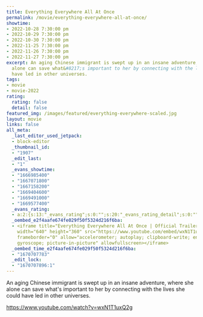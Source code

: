 ```yaml
---
title: Everything Everywhere All At Once
permalink: /movie/everything-everywhere-all-at-once/
showtime:
- 2022-10-28 7:30:00 pm
- 2022-10-29 7:30:00 pm
- 2022-10-30 7:30:00 pm
- 2022-11-25 7:30:00 pm
- 2022-11-26 7:30:00 pm
- 2022-11-27 7:30:00 pm
excerpt: An aging Chinese immigrant is swept up in an insane adventure, where she
  alone can save what&#8217;s important to her by connecting with the lives she could
  have led in other universes.
tags:
- movie
- movie-2022
rating:
  rating: false
  detail: false
featured_img: /images/featured/everything-everywhere-scaled.jpg
layout: movie
links: false
all_meta:
  _last_editor_used_jetpack:
  - block-editor
  _thumbnail_id:
  - "1907"
  _edit_last:
  - "1"
  _evans_showtime:
  - "1666985400"
  - "1667071800"
  - "1667158200"
  - "1669404600"
  - "1669491000"
  - "1669577400"
  _evans_rating:
  - a:2:{s:13:"_evans_rating";s:0:"";s:20:"_evans_rating_detail";s:0:"";}
  _oembed_e2f4aafe674fe029f50f5324d216f6ba:
  - <iframe title="Everything Everywhere All At Once | Official Trailer HD | A24"
    width="640" height="360" src="https://www.youtube.com/embed/wxN1T1uxQ2g?feature=oembed"
    frameborder="0" allow="accelerometer; autoplay; clipboard-write; encrypted-media;
    gyroscope; picture-in-picture" allowfullscreen></iframe>
  _oembed_time_e2f4aafe674fe029f50f5324d216f6ba:
  - "1670707783"
  _edit_lock:
  - "1670707896:1"
---
```


An aging Chinese immigrant is swept up in an insane adventure, where she alone can save what's important to her by connecting with the lives she could have led in other universes.

https://www.youtube.com/watch?v=wxN1T1uxQ2g 